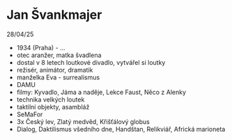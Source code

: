 # Jan Švankmajer
28/04/25

* 1934 (Praha) - ...
* otec aranžer, matka švadlena
* dostal v 8 letech loutkové divadlo, vytvářel si loutky
* režisér, animátor, dramatik
* manželka Eva - surrealismus
* DAMU
* filmy: Kyvadlo, Jáma a naděje, Lekce Faust, Něco z Alenky
* technika velkých loutek
* taktilní objekty, asambláž
* SeMaFor
* 3x Český lev, Zlatý medvěd, Křišťálový globus
* Dialog, Daktilismus všedního dne, Handštan, Relikviář, Africká marioneta